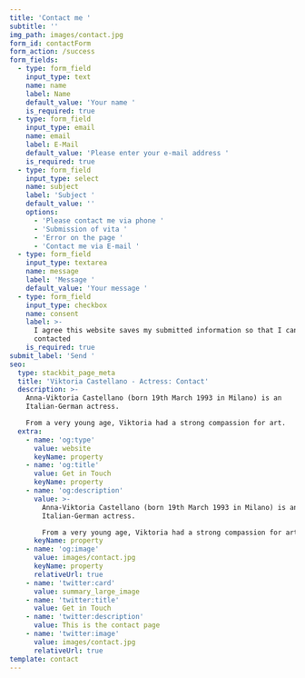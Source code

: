 ```yaml
---
title: 'Contact me '
subtitle: ''
img_path: images/contact.jpg
form_id: contactForm
form_action: /success
form_fields:
  - type: form_field
    input_type: text
    name: name
    label: Name
    default_value: 'Your name '
    is_required: true
  - type: form_field
    input_type: email
    name: email
    label: E-Mail
    default_value: 'Please enter your e-mail address '
    is_required: true
  - type: form_field
    input_type: select
    name: subject
    label: 'Subject '
    default_value: ''
    options:
      - 'Please contact me via phone '
      - 'Submission of vita '
      - 'Error on the page '
      - 'Contact me via E-mail '
  - type: form_field
    input_type: textarea
    name: message
    label: 'Message '
    default_value: 'Your message '
  - type: form_field
    input_type: checkbox
    name: consent
    label: >-
      I agree this website saves my submitted information so that I can be
      contacted 
    is_required: true
submit_label: 'Send '
seo:
  type: stackbit_page_meta
  title: 'Viktoria Castellano - Actress: Contact'
  description: >-
    Anna-Viktoria Castellano (born 19th March 1993 in Milano) is an
    Italian-German actress.

    From a very young age, Viktoria had a strong compassion for art.
  extra:
    - name: 'og:type'
      value: website
      keyName: property
    - name: 'og:title'
      value: Get in Touch
      keyName: property
    - name: 'og:description'
      value: >-
        Anna-Viktoria Castellano (born 19th March 1993 in Milano) is an
        Italian-German actress.

        From a very young age, Viktoria had a strong compassion for art.
      keyName: property
    - name: 'og:image'
      value: images/contact.jpg
      keyName: property
      relativeUrl: true
    - name: 'twitter:card'
      value: summary_large_image
    - name: 'twitter:title'
      value: Get in Touch
    - name: 'twitter:description'
      value: This is the contact page
    - name: 'twitter:image'
      value: images/contact.jpg
      relativeUrl: true
template: contact
---
```

